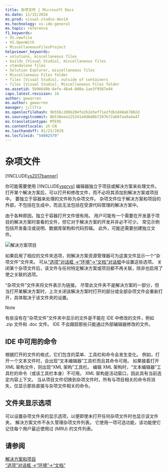 ```yaml
---
title: 杂项文件 | Microsoft Docs
ms.date: 11/15/2016
ms.prod: visual-studio-dev14
ms.technology: vs-ide-general
ms.topic: reference
f1_keywords:
- VS.newfile
- VS.OpenWith
- MiscellaneousFilesProject
helpviewer_keywords:
- solutions, miscellaneous files
- builds [Visual Studio], miscellaneous files
- standalone files
- Solution Explorer, miscellaneous files
- Miscellaneous Files folder
- files [Visual Studio], outside of containers
- files [Visual Studio], Miscellaneous Files folder
ms.assetid: 5b96640b-8efe-48a4-8d0a-1ae3f9587e44
caps.latest.revision: 16
author: gewarren
ms.author: gewarren
manager: jillfra
ms.openlocfilehash: 9b55bc206b204fe2b2e5ef71e2fdb1d48e67802d
ms.sourcegitcommit: 8b538eea125241e9d6d8b7297b72a66faa9a4a47
ms.translationtype: MTE95
ms.contentlocale: zh-CN
ms.lasthandoff: 01/23/2019
ms.locfileid: "54802579"
---
```

# <a name="miscellaneous-files"></a>杂项文件
[!INCLUDE[vs2017banner](../../includes/vs2017banner.md)]

  
你可能需要使用 [!INCLUDE[vsprvs](../../includes/vsprvs-md.md)] 编辑器独立于项目或解决方案来处理文件。 打开某个解决方案后，可以打开和修改文件，而不必将其添加到解决方案或项目中。 要独立于容器来处理的文件称为杂项文件。 杂项文件位于解决方案和项目的外部，不包括在生成中，而且无法包括在受源代码管理的解决方案中。  
  
 由于各种原因，独立于容器打开文件很有用。 用户可能有一个需要在开发基于项目的解决方案时查看的文件，但它对于解决方案的开发并非必不可少。 常见示例包括开发备注或说明、数据库架构和代码剪辑。 此外，可能还需要创建独立文件。  
  
 ![解决方案项目](../../ide/reference/media/projects-solutions-misc.gif "Projects_Solutions_Misc")  
  
 如果启用了相应的文件夹选项，则解决方案资源管理器可为这类文件显示一个“杂项文件”文件夹。 可从[“选项”对话框 ->“环境”->“文档”对话框](../../ide/reference/documents-environment-options-dialog-box.md)中设置这些选项。 关闭某个杂项文件后，该文件与任何特定解决方案或项目都不再关联，除非也启用了使之关联的选项。  
  
 “杂项文件”文件夹将文件表示为链接。 尽管此文件夹不是解决方案的一部分，但当打开某解决方案时，上次关闭该解决方案时打开的部分或全部杂项文件会重新打开，具体取决于该文件夹的设置。  
  
> [!NOTE]
>  有些没有在“杂项文件”文件夹中显示的文件是不能在 IDE 中修改的文件，例如 .zip 文件和 .doc 文件。 IDE 不会跟踪那些只能通过外部编辑器修改的文件。  
  
## <a name="commands-available-in-the-ide"></a>IDE 中可用的命令  
 根据打开的文件的格式，它们包含的菜单、工具栏和命令会发生变化。 例如，打开一个文本文件时，会出现“文本编辑器”工具栏而且其命令可用。 如果接着打开 XML 架构文件，则出现“XML 架构”工具栏。 编辑 XML 架构时，“文本编辑器”工具栏的命令（或该工具栏本身）不可用。 XML 架构是活动窗口，因此具有当前选定内容上下文。 当从项目文件切换到杂项文件时，所有与项目相关的命令将消失，仅显示那些直接与杂项文件相关的命令。  
  
## <a name="folder-display-options"></a>文件夹显示选项  
 可以设置杂项文件夹的显示选项，以便即使未打开任何杂项文件时也显示该文件夹。 解决方案文件不永久管理杂项文件列表。 它使用一项可选功能，该功能使它记住每个用户最近使用过 (MRU) 的文件列表。  
  
## <a name="see-also"></a>请参阅  
 [解决方案和项目](../../ide/solutions-and-projects-in-visual-studio.md)   
 [“选项”对话框 ->“环境”->“文档”](../../ide/reference/documents-environment-options-dialog-box.md)
